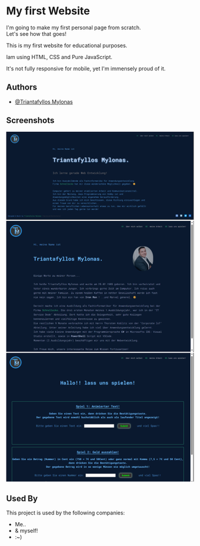
# My first Website 

I'm going to make my first personal page from scratch.   
Let's see how that goes!


This is my first website for educational purposes. 

Iam using HTML, CSS and Pure JavaScript.

It's not fully responsive for mobile, yet I'm immensely proud of it.
## Authors

- [@Triantafyllos Mylonas](https://www.github.com/TriaMylonas/)


## Screenshots

![App Screenshot](/pictures/webSiteFotot.png) 
![App Screenshot](/pictures/WebSiteFoto2.png)
![App Screenshot](/pictures/WebSiteFoto3.png)
## Used By

This project is used by the following companies:

- Me..
- & myself!   
- :~)

